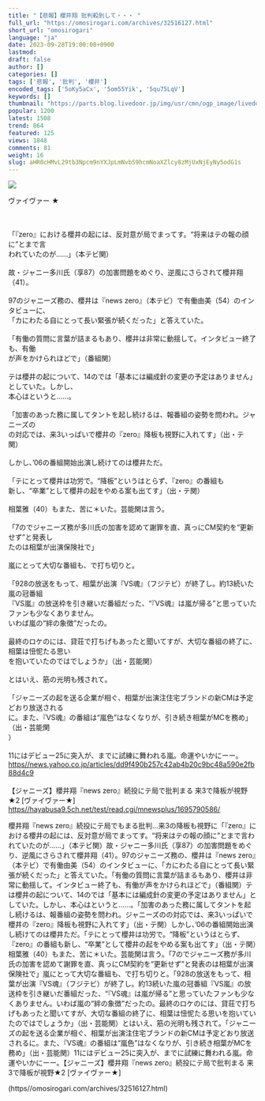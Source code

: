 ```yaml
---
title: "【悲報】櫻井翔 批判殺到して・・・ "
full_url: "https://omosirogari.com/archives/32516127.html"
short_url: "omosirogari"
language: "ja"
date: 2023-09-28T19:00:08+0900
lastmod: 
draft: false
author: []
categories: []
tags: ['悲報', '批判', '櫻井']
encoded_tags: ['5oKy5aCx', '5om55Yik', '5qu75LqV']
keywords: []
thumbnail: "https://parts.blog.livedoor.jp/img/usr/cmn/ogp_image/livedoor.png"
popular: 1200
latest: 1508
trend: 864
featured: 125
views: 1848
comments: 81
weight: 16
slug: aHR0cHMvL29tb3Npcm9nYXJpLmNvbS9hcmNoaXZlcy8zMjUxNjEyNy5odG1s
---
```


![](https://parts.blog.livedoor.jp/img/usr/cmn/ogp_image/livedoor.png)

<div><p>ヴァイヴァー ★ </p><br> <br> 「『zero』における櫻井の起には、反対意が局でまってす。“将来はテの報の顔に”とまで言 <br> われていたのが……」（本テビ関） <br> <br> 故・ジャニー多川氏（享87）の加害問題をめぐり、逆風にさらされて櫻井翔（41）。 <br> <br> 97のジャニーズ務の、櫻井は『news zero』（本テビ）で有働由美（54）のインタビューに、 <br> 「カにわたる自にとって長い緊張が続くだった」と答えていた。 <br> <br> 「有働の質問に言葉が詰まるもあり、櫻井は非常に動揺して。インタビュー終了も、有働 <br> が声をかけられほどで」（番組関） <br> <br> テは櫻井の起について、14のでは「基本には編成針の変更の予定はありません」としていた。しかし、 <br> 本心はというと……。 <br> <br> 「加害のあった務に属してタントを起し続けるは、報番組の姿勢を問われ。ジャニーズの <br> の対応では、来3いっぱいで櫻井の『zero』降板も視野に入れてす」（出・テ関） <br> <br> しかし、’06の番組開始出演し続けてのは櫻井ただ。 <br> <br> 「テにとって櫻井は功労で。“降板”というはとらず、『zero』の番組も <br> 新し、“卒業”として櫻井の起をやめる案も出てす」（出・テ関） <br> <br> 相葉雅（40）もまた、苦に＊いた。芸能関は言う。 <br> <br> 「7のでジャニーズ務が多川氏の加害を認めて謝罪を直、真っにCM契約を“更新せず”と発表し <br> たのは相葉が出演保険社で」 <br> <br> 嵐にとって大切な番組も、で打ち切りと。 <br> <br> 「928の放送をもって、相葉が出演『VS魂』（フジテビ）が終了し。約13続いた嵐の冠番組 <br> 『VS嵐』の放送枠を引き継いだ番組だった、“『VS魂』は嵐が帰る”と思っていたファンも少なくありません。 <br> いわば嵐の“絆の象徴”だったの。 <br> <br> 最終のロケのには、貸荘で打ちげもあったと聞いてすが、大切な番組の終了に、相葉は忸怩たる思い <br> を抱いていたのではでしょうか」（出・芸能関） <br> <br> とはいえ、筋の光明も残されて。 <br> <br> 「ジャニーズの起を送る企業が相ぐ、相葉が出演注住宅ブランドの新CMは予定どおり放送される <br> に。また、『VS魂』の番組は“嵐色”はなくなりが、引き続き相葉がMCを務め」（出・芸能関 <br> ） <br> <br> 11にはデビュー25に突入が、までに試練に舞われる嵐。命運やいかにーー。 <br> <a target='_blank' href='https//news.yahoo.co.jp/articles/dd9f490b257c42ab4b20c9bc48a590e2fb88d4c9'>https//news.yahoo.co.jp/articles/dd9f490b257c42ab4b20c9bc48a590e2fb88d4c9</a> <br> <br> 【ジャニーズ】櫻井翔『news zero』続投にテ局で批判まる 来3で降板が視野★2 [ヴァイヴァー★] <br> <a target='_blank' href='https//hayabusa9.5ch.net/test/read.cgi/mnewsplus/1695790586/'>https//hayabusa9.5ch.net/test/read.cgi/mnewsplus/1695790586/</a> <p>櫻井翔『news zero』続投にテ局でもまる批判…来3の降板も視野に「『zero』における櫻井の起には、反対意が局でまってす。“将来はテの報の顔に”とまで言われていたのが……」（本テビ関）故・ジャニー多川氏（享87）の加害問題をめぐり、逆風にさらされて櫻井翔（41）。97のジャニーズ務の、櫻井は『news zero』（本テビ）で有働由美（54）のインタビューに、「カにわたる自にとって長い緊張が続くだった」と答えていた。「有働の質問に言葉が詰まるもあり、櫻井は非常に動揺して。インタビュー終了も、有働が声をかけられほどで」（番組関）テは櫻井の起について、14のでは「基本には編成針の変更の予定はありません」としていた。しかし、本心はというと……。「加害のあった務に属してタントを起し続けるは、報番組の姿勢を問われ。ジャニーズのの対応では、来3いっぱいで櫻井の『zero』降板も視野に入れてす」（出・テ関）しかし、’06の番組開始出演し続けてのは櫻井ただ。「テにとって櫻井は功労で。“降板”というはとらず、『zero』の番組も新し、“卒業”として櫻井の起をやめる案も出てす」（出・テ関）相葉雅（40）もまた、苦に＊いた。芸能関は言う。「7のでジャニーズ務が多川氏の加害を認めて謝罪を直、真っにCM契約を“更新せず”と発表のは相葉が出演保険社で」嵐にとって大切な番組も、で打ち切りと。「928の放送をもって、相葉が出演『VS魂』（フジテビ）が終了し。約13続いた嵐の冠番組『VS嵐』の放送枠を引き継いだ番組だった、“『VS魂』は嵐が帰る”と思っていたファンも少なくありません。いわば嵐の“絆の象徴”だったの。最終のロケのには、貸荘で打ちげもあったと聞いてすが、大切な番組の終了に、相葉は忸怩たる思いを抱いていたのではでしょうか」（出・芸能関）とはいえ、筋の光明も残されて。「ジャニーズの起を送る企業が相ぐ、相葉が出演注住宅ブランドの新CMは予定どおり放送されるに。また、『VS魂』の番組は“嵐色”はなくなりが、引き続き相葉がMCを務め」（出・芸能関）11にはデビュー25に突入が、までに試練に舞われる嵐。命運やいかにーー。【ジャニーズ】櫻井翔『news zero』続投にテ局で批判まる 来3で降板が視野★2 [ヴァイヴァー★]</p></div>

(https//omosirogari.com/archives/32516127.html)
